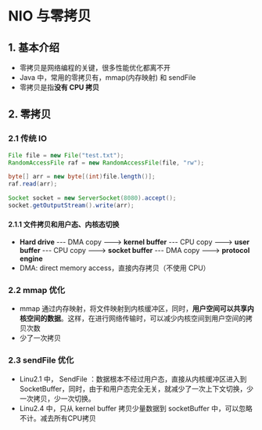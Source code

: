 # NIO 与零拷贝
## 1. 基本介绍
- 零拷贝是网络编程的关键，很多性能优化都离不开
- Java 中，常用的零拷贝有，mmap(内存映射) 和 sendFile
- 零拷贝是指**没有 CPU 拷贝**



## 2. 零拷贝

### 2.1 传统 IO

```java
File file = new File("test.txt");
RandomAccessFile raf = new RandomAccessFile(file, "rw");

byte[] arr = new byte[(int)file.length()];
raf.read(arr);

Socket socket = new ServerSocket(8080).accept();
socket.getOutputStream().write(arr);
```



#### 2.1.1 文件拷贝和用户态、内核态切换

-  **Hard drive** --- DMA copy --->  **kernel buffer** --- CPU copy ---> **user buffer** --- CPU copy ---> **socket buffer** --- DMA copy ---> **protocol engine**
- DMA: direct memory access，直接内存拷贝（不使用 CPU）



### 2.2 mmap 优化

- mmap 通过内存映射，将文件映射到内核缓冲区，同时，**用户空间可以共享内核空间的数据**。这样，在进行网络传输时，可以减少内核空间到用户空间的拷贝次数
- 少了一次拷贝



### 2.3 sendFile 优化

- Linu2.1 中， SendFile ：数据根本不经过用户态，直接从内核缓冲区进入到 SocketBuffer，同时，由于和用户态完全无关，就减少了一次上下文切换，少一次拷贝，少一次切换。
- Linu2.4 中，只从 kernel buffer 拷贝少量数据到 socketBuffer 中，可以忽略不计。减去所有CPU拷贝

